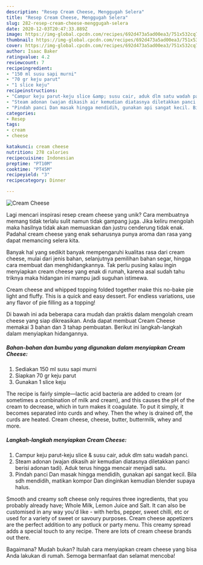 ```yaml
---
description: "Resep Cream Cheese, Menggugah Selera"
title: "Resep Cream Cheese, Menggugah Selera"
slug: 282-resep-cream-cheese-menggugah-selera
date: 2020-12-03T20:47:33.889Z
image: https://img-global.cpcdn.com/recipes/692d473a5ad00ea3/751x532cq70/cream-cheese-foto-resep-utama.jpg
thumbnail: https://img-global.cpcdn.com/recipes/692d473a5ad00ea3/751x532cq70/cream-cheese-foto-resep-utama.jpg
cover: https://img-global.cpcdn.com/recipes/692d473a5ad00ea3/751x532cq70/cream-cheese-foto-resep-utama.jpg
author: Isaac Baker
ratingvalue: 4.2
reviewcount: 7
recipeingredient:
- "150 ml susu sapi murni"
- "70 gr keju parut"
- "1 slice keju"
recipeinstructions:
- "Campur keju parut-keju slice &amp; susu cair, aduk dlm satu wadah panci."
- "Steam adonan (wajan dikasih air kemudian diatasnya diletakkan panci berisi adonan tadi). Aduk terus hingga mencair menjadi satu."
- "Pindah panci Dan masak hingga mendidih, gunakan api sangat kecil. Bila sdh mendidih, matikan kompor Dan dinginkan kemudian blender supaya halus."
categories:
- Resep
tags:
- cream
- cheese

katakunci: cream cheese 
nutrition: 278 calories
recipecuisine: Indonesian
preptime: "PT10M"
cooktime: "PT45M"
recipeyield: "3"
recipecategory: Dinner

---
```



![Cream Cheese](https://img-global.cpcdn.com/recipes/692d473a5ad00ea3/751x532cq70/cream-cheese-foto-resep-utama.jpg)

Lagi mencari inspirasi resep cream cheese yang unik? Cara membuatnya memang tidak terlalu sulit namun tidak gampang juga. Jika keliru mengolah maka hasilnya tidak akan memuaskan dan justru cenderung tidak enak. Padahal cream cheese yang enak seharusnya punya aroma dan rasa yang dapat memancing selera kita.

Banyak hal yang sedikit banyak mempengaruhi kualitas rasa dari cream cheese, mulai dari jenis bahan, selanjutnya pemilihan bahan segar, hingga cara membuat dan menghidangkannya. Tak perlu pusing kalau ingin menyiapkan cream cheese yang enak di rumah, karena asal sudah tahu triknya maka hidangan ini mampu jadi suguhan istimewa.

Cream cheese and whipped topping folded together make this no-bake pie light and fluffy. This is a quick and easy dessert. For endless variations, use any flavor of pie filling as a topping!


Di bawah ini ada beberapa cara mudah dan praktis dalam mengolah cream cheese yang siap dikreasikan. Anda dapat membuat Cream Cheese memakai 3 bahan dan 3 tahap pembuatan. Berikut ini langkah-langkah dalam menyiapkan hidangannya.

<!--inarticleads1-->

##### Bahan-bahan dan bumbu yang digunakan dalam menyiapkan Cream Cheese:

1. Sediakan 150 ml susu sapi murni
1. Siapkan 70 gr keju parut
1. Gunakan 1 slice keju


The recipe is fairly simple—lactic acid bacteria are added to cream (or sometimes a combination of milk and cream), and this causes the pH of the cream to decrease, which in turn makes it coagulate. To put it simply, it becomes separated into curds and whey. Then the whey is drained off, the curds are heated. Cream cheese, cheese, butter, buttermilk, whey and more. 

<!--inarticleads2-->

##### Langkah-langkah menyiapkan Cream Cheese:

1. Campur keju parut-keju slice &amp; susu cair, aduk dlm satu wadah panci.
1. Steam adonan (wajan dikasih air kemudian diatasnya diletakkan panci berisi adonan tadi). Aduk terus hingga mencair menjadi satu.
1. Pindah panci Dan masak hingga mendidih, gunakan api sangat kecil. Bila sdh mendidih, matikan kompor Dan dinginkan kemudian blender supaya halus.


Smooth and creamy soft cheese only requires three ingredients, that you probably already have; Whole Milk, Lemon Juice and Salt. It can also be customised in any way you&#39;d like - with herbs, pepper, sweet chilli, etc or used for a variety of sweet or savoury purposes. Cream cheese appetizers are the perfect addition to any potluck or party menu. This creamy spread adds a special touch to any recipe. There are lots of cream cheese brands out there. 

Bagaimana? Mudah bukan? Itulah cara menyiapkan cream cheese yang bisa Anda lakukan di rumah. Semoga bermanfaat dan selamat mencoba!
